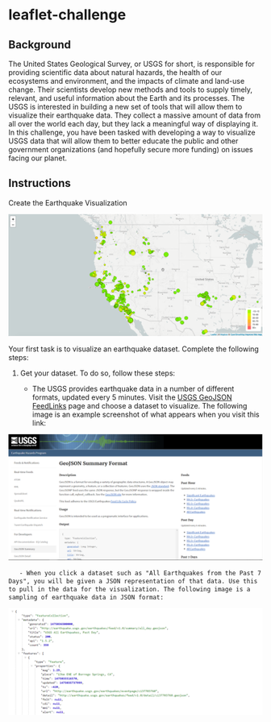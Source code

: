 # leaflet-challenge
## Background
The United States Geological Survey, or USGS for short, is responsible for providing scientific data about natural hazards, the health of our ecosystems and environment, and the impacts of climate and land-use change. Their scientists develop new methods and tools to supply timely, relevant, and useful information about the Earth and its processes.
The USGS is interested in building a new set of tools that will allow them to visualize their earthquake data. They collect a massive amount of data from all over the world each day, but they lack a meaningful way of displaying it. In this challenge, you have been tasked with developing a way to visualize USGS data that will allow them to better educate the public and other government organizations (and hopefully secure more funding) on issues facing our planet.

## Instructions
Create the Earthquake Visualization

![alt text](Images/2-BasicMap.png)

Your first task is to visualize an earthquake dataset. Complete the following steps:

1. Get your dataset. To do so, follow these steps:

      - The USGS provides earthquake data in a number of different formats, updated every 5 minutes. Visit the [USGS GeoJSON FeedLinks](https://earthquake.usgs.gov/earthquakes/feed/v1.0/geojson.php) page and choose a dataset to visualize. The following image is an example screenshot of what appears when you visit this link:
  
![data](Images/3-Data.png)


       - When you click a dataset such as "All Earthquakes from the Past 7 Days", you will be given a JSON representation of that data. Use this to pull in the data for the visualization. The following image is a sampling of earthquake data in JSON format:


![JSON](Images/4-JSON.png)


